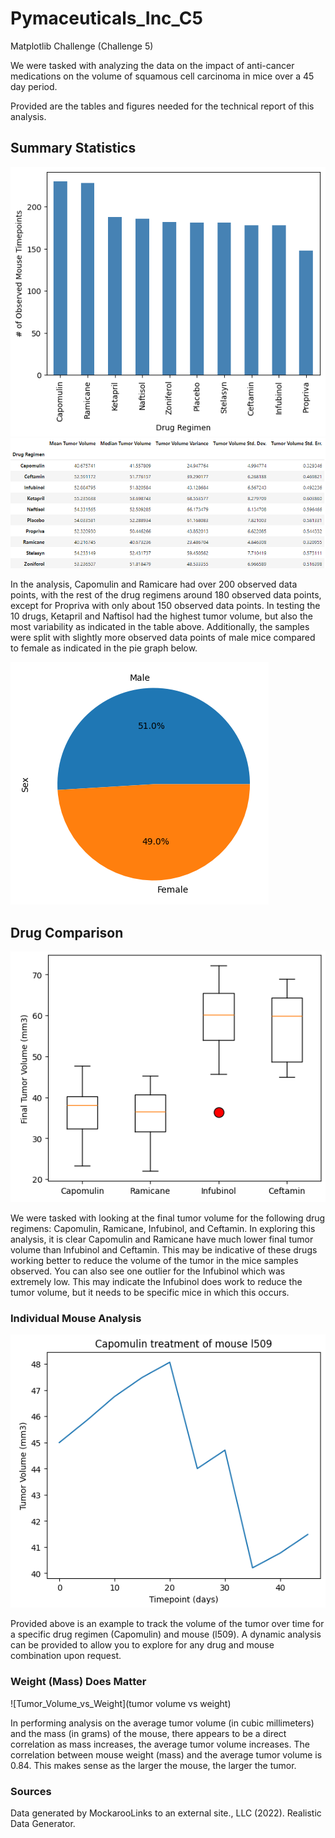 # Pymaceuticals_Inc_C5
Matplotlib Challenge (Challenge 5)

We were tasked with analyzing the data on the impact of anti-cancer medications on the volume of squamous cell carcinoma in mice over a 45 day period.

Provided are the tables and figures needed for the technical report of this analysis.

## Summary Statistics
![Mouse_Timepoints_per_Drug](https://github.com/rollernathan/Pymaceuticals_Inc_C5/blob/main/Images/Mouse_Timepoints_per_Drug.png)
![Summary Statistics](https://github.com/rollernathan/Pymaceuticals_Inc_C5/blob/main/Images/Summary_statistics.png)

In the analysis, Capomulin and Ramicare had over 200 observed data points, with the rest of the drug regimens around 180 observed data points, except for Propriva with only about 150 observed data points. In testing the 10 drugs, Ketapril and Naftisol had the highest tumor volume, but also the most variability as indicated in the table above. Additionally, the samples were split with slightly more observed data points of male mice compared to female as indicated in the pie graph below.

![Gender_Breakdown](https://github.com/rollernathan/Pymaceuticals_Inc_C5/blob/main/Images/Gender_Breakdown.png)

## Drug Comparison
![Final_Tumor_Volume](https://github.com/rollernathan/Pymaceuticals_Inc_C5/blob/main/Images/Final_Tumor_Volume.png)

We were tasked with looking at the final tumor volume for the following drug regimens: Capomulin, Ramicane, Infubinol, and Ceftamin. In exploring this analysis, it is clear Capomulin and Ramicane have much lower final tumor volume than Infubinol and Ceftamin. This may be indicative of these drugs working better to reduce the volume of the tumor in the mice samples observed. You can also see one outlier for the Infubinol which was extremely low. This may indicate the Infubinol does work to reduce the tumor volume, but it needs to be specific mice in which this occurs.

### Individual Mouse Analysis
![Capomulin_Treatment_of_l509_over_time](https://github.com/rollernathan/Pymaceuticals_Inc_C5/blob/main/Images/Capomulin_Treatment_of_l509_over_time.png)

Provided above is an example to track the volume of the tumor over time for a specific drug regimen (Capomulin) and mouse (l509). A dynamic analysis can be provided to allow you to explore for any drug and mouse combination upon request.

### Weight (Mass) Does Matter
![Tumor_Volume_vs_Weight](tumor volume vs weight)

In performing analysis on the average tumor volume (in cubic millimeters) and the mass (in grams) of the mouse, there appears to be a direct correlation as mass increases, the average tumor volume increases. The correlation between mouse weight (mass) and the average tumor volume is 0.84. This makes sense as the larger the mouse, the larger the tumor. 

### Sources
Data generated by MockarooLinks to an external site., LLC (2022). Realistic Data Generator.
